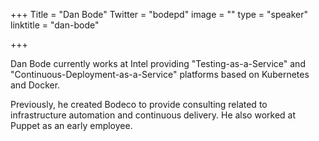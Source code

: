 +++
Title = "Dan Bode"
Twitter = "bodepd"
image = ""
type = "speaker"
linktitle = "dan-bode"

+++



Dan Bode currently works at Intel providing "Testing-as-a-Service" and "Continuous-Deployment-as-a-Service" platforms based on Kubernetes and Docker.

Previously, he created Bodeco to provide consulting related to infrastructure automation and continuous delivery. He also worked at Puppet as an early employee.

